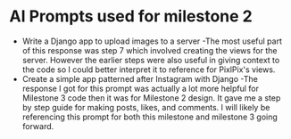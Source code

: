 # AI Prompts used for milestone 2

- Write a Django app to upload images to a server
-The most useful part of this response was step 7 which involved creating the views for the server. However the earlier steps were also useful in giving context to the code so I could better interpret it to reference for PixlPix's views.
- Create a simple app patterned after Instagram with Django
-The response I got for this prompt was actually a lot more helpful for Milestone 3 code then it was for Milestone 2 design. It gave me a step by step guide for making posts, likes, and comments. I will likely be referencing this prompt for both this milestone and milestone 3 going forward.
